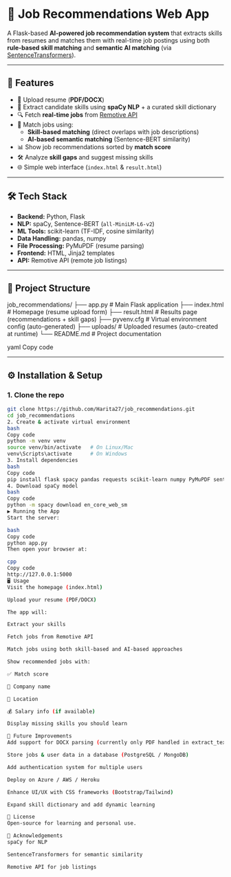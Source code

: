 # 📌 Job Recommendations Web App

A Flask-based **AI-powered job recommendation system** that extracts skills from resumes and matches them with real-time job postings using both **rule-based skill matching** and **semantic AI matching** (via [SentenceTransformers](https://www.sbert.net/)).

---

## 🚀 Features

- 📂 Upload resume (**PDF/DOCX**)  
- 🧠 Extract candidate skills using **spaCy NLP** + a curated skill dictionary  
- 🔍 Fetch **real-time jobs** from [Remotive API](https://remotive.com/remote-jobs-api)  
- 🎯 Match jobs using:
  - **Skill-based matching** (direct overlaps with job descriptions)  
  - **AI-based semantic matching** (Sentence-BERT similarity)  
- 📊 Show job recommendations sorted by **match score**  
- 🛠 Analyze **skill gaps** and suggest missing skills  
- 🌐 Simple web interface (`index.html` & `result.html`)  

---

## 🛠 Tech Stack

- **Backend:** Python, Flask  
- **NLP:** spaCy, Sentence-BERT (`all-MiniLM-L6-v2`)  
- **ML Tools:** scikit-learn (TF-IDF, cosine similarity)  
- **Data Handling:** pandas, numpy  
- **File Processing:** PyMuPDF (resume parsing)  
- **Frontend:** HTML, Jinja2 templates  
- **API:** Remotive API (remote job listings)  

---

## 📂 Project Structure

job_recommendations/
├── app.py # Main Flask application
├── index.html # Homepage (resume upload form)
├── result.html # Results page (recommendations + skill gaps)
├── pyvenv.cfg # Virtual environment config (auto-generated)
├── uploads/ # Uploaded resumes (auto-created at runtime)
└── README.md # Project documentation

yaml
Copy code

---

## ⚙️ Installation & Setup

### 1. Clone the repo
```bash
git clone https://github.com/Harita27/job_recommendations.git
cd job_recommendations
2. Create & activate virtual environment
bash
Copy code
python -m venv venv
source venv/bin/activate   # On Linux/Mac
venv\Scripts\activate      # On Windows
3. Install dependencies
bash
Copy code
pip install flask spacy pandas requests scikit-learn numpy PyMuPDF sentence-transformers
4. Download spaCy model
bash
Copy code
python -m spacy download en_core_web_sm
▶️ Running the App
Start the server:

bash
Copy code
python app.py
Then open your browser at:

cpp
Copy code
http://127.0.0.1:5000
🖥️ Usage
Visit the homepage (index.html)

Upload your resume (PDF/DOCX)

The app will:

Extract your skills

Fetch jobs from Remotive API

Match jobs using both skill-based and AI-based approaches

Show recommended jobs with:

✅ Match score

🏢 Company name

📍 Location

💰 Salary info (if available)

Display missing skills you should learn

🔮 Future Improvements
Add support for DOCX parsing (currently only PDF handled in extract_text_from_pdf)

Store jobs & user data in a database (PostgreSQL / MongoDB)

Add authentication system for multiple users

Deploy on Azure / AWS / Heroku

Enhance UI/UX with CSS frameworks (Bootstrap/Tailwind)

Expand skill dictionary and add dynamic learning

📜 License
Open-source for learning and personal use.

🙌 Acknowledgements
spaCy for NLP

SentenceTransformers for semantic similarity

Remotive API for job listings

